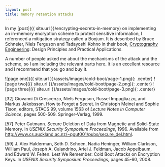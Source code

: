 ```yaml
---
layout: post
title: memory retention attacks
---
```


In my [post]({{ site.url }}/encrypting-secrets-in-memory) on implementing an in-memory encryption scheme to protect sensitive information, I referenced a mitigation strategy called a Boojum. It is described by Bruce Schneier, Niels Ferguson and Tadayoshi Kohno in their book, [Cryptography Engineering](https://www.schneier.com/books/cryptography_engineering/): Design Principles and Practical Applications.

A number of people asked me about the mechanisms of the attack and the scheme, so I am including the relevant parts here. It is an excellent resource and I recommend that you go and buy it.

![page one]({{ site.url }}/assets/images/cold-boot/page-1.png){: .center}
![page two]({{ site.url }}/assets/images/cold-boot/page-2.png){: .center}
![page three]({{ site.url }}/assets/images/cold-boot/page-3.png){: .center}

[32] Giovanni Di Crescenzo, Niels Ferguson, Russel Impagliazzo, and Markus Jakobsson. How to Forget a Secret. In Christoph Meinel and Sophie Tison, editors, STACS 99, volume 1563 of _Lecture Notes in Computer Science_, pages 500-509. Springer-Verlag, 1999.

[57] Peter Gutmann. Secure Deletion of Data from Magnetic and Solid-State Memory. In _USENIX Security Symposium Proceedings_, 1996. Available from http://www.cs.auckland.ac.nz/~pgut001/pubs/secure_del.html.

[59] J. Alex Halderman, Seth D. Schoen, Nadia Heninger, William Clarkson, William Paul, Joseph A. Calandrino, Ariel J. Feldman, Jacob Appelbaum, and Edward W. Felten. Lest We Remember: Cold Boot Attacks on Encryption Keys. In _USENIX Security Symposium Proceedings_, pages 45-60, 2008.